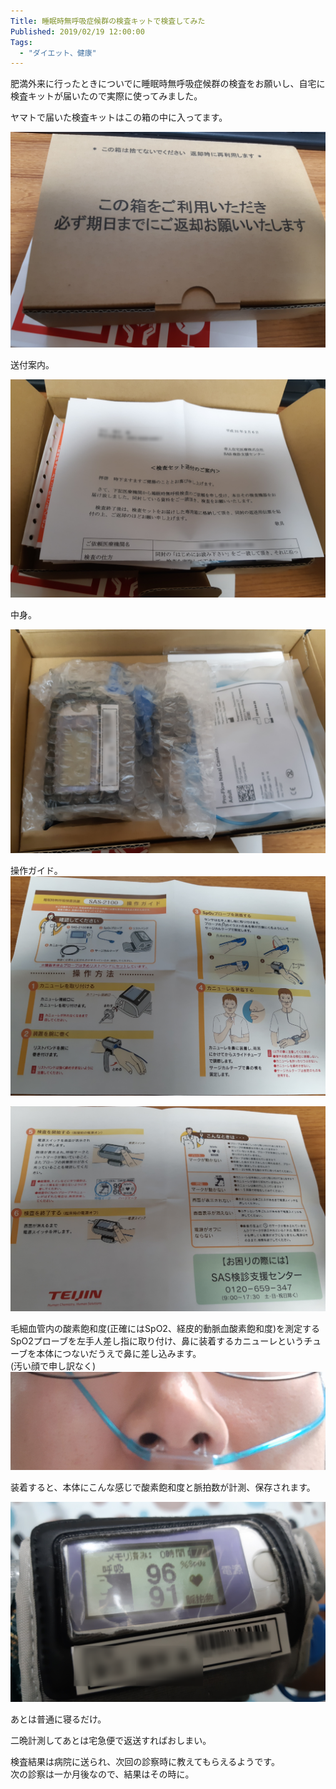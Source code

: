 ```yaml
---
Title: 睡眠時無呼吸症候群の検査キットで検査してみた
Published: 2019/02/19 12:00:00
Tags:
  - "ダイエット、健康"
---
```

肥満外来に行ったときについでに睡眠時無呼吸症候群の検査をお願いし、自宅に検査キットが届いたので実際に使ってみました。  

<!-- more -->

ヤマトで届いた検査キットはこの箱の中に入ってます。  

![](20190217203707.png) 

送付案内。  

![](20190217203806.png) 

中身。  

![](20190217203902.png) 

操作ガイド。  
![](20190217204344.png) 

![](20190217204408.png) 

毛細血管内の酸素飽和度(正確にはSpO2、経皮的動脈血酸素飽和度)を測定するSpO2プローブを左手人差し指に取り付け、鼻に装着するカニューレというチューブを本体につないだうえで鼻に差し込みます。  
(汚い顔で申し訳なく)  
![](20190217204449.png) 


装着すると、本体にこんな感じで酸素飽和度と脈拍数が計測、保存されます。  

![](20190217205239.png) 

あとは普通に寝るだけ。  

二晩計測してあとは宅急便で返送すればおしまい。  

検査結果は病院に送られ、次回の診察時に教えてもらえるようです。  
次の診察は一か月後なので、結果はその時に。  

